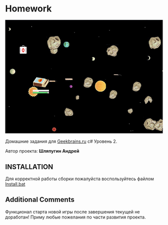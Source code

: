 # Homework

![Preview](https://github.com/NenoLich/Homework/blob/master/PreviewGamePlay.jpg)

Домашние задания для [Geekbrains.ru](https://geekbrains.ru) c# Уровень 2.

Автор проекта: **Шляпугин Андрей**

INSTALLATION
------------
Для корректной работы сборки пожалуйста воспользуйтесь файлом [Install.bat](https://github.com/NenoLich/Homework/blob/master/Install.bat)

Additional Comments
-------------------
Функционал старта новой игры после завершения текущей не доработан! Приму любые пожелания по части развития проекта.
